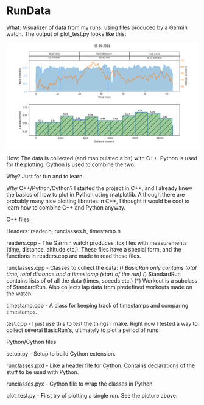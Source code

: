 # RunData

What: Visualizer of data from my runs, using files produced by a Garmin watch. The output of plot_test.py looks like this:

![bilde](test.png)


How: The data is collected (and manipulated a bit) with C++. Python is used for the plotting. Cython is used to combine the two.

Why? Just for fun and to learn. 

Why C++/Python/Cython? I started the project in C++, and I already knew the basics of how to plot in Python using matplotlib. Although there
are probably many nice plotting libraries in C++, I thought it would be cool to learn how to combine C++ and Python anyway. 



C++ files:

Headers: reader.h, runclasses.h, timestamp.h 

readers.cpp - The Garmin watch produces .tcx files with measurements (time, distance, altitude etc.). These files have a special form,
              and the functions in readers.cpp are made to read these files.

runclasses.cpp - Classes to collect the data:
                  (*) BasicRun only contains total time, total distance and a timestamp (start of the run)
                  (*) StandardRun contains lists of of all the data (times, speeds etc.)
                  (*) Workout is a subclass of StandardRun. Also collects lap data from predefined workouts made on the watch. 

timestamp.cpp - A class for keeping track of timestamps and comparing timestamps.

test.cpp - I just use this to test the things I make. Right now I tested a way to collect several BasicRun's, ultimately to plot a 
           period of runs




Python/Cython files:

setup.py - Setup to build Cython extension.

runclasses.pxd - Like a header file for Cython. Contains declarations of the stuff to be used with Python.

runclasses.pyx - Cython file to wrap the classes in Python.

plot_test.py - First try of plotting a single run. See the picture above.




